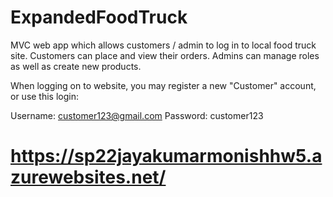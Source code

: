 # ExpandedFoodTruck

MVC web app which allows customers / admin to log in to local food truck site. Customers can place and view their orders. Admins can manage roles as well as create new products.

When logging on to website, you may register a new "Customer" account, or use this login:

Username: customer123@gmail.com
Password: customer123

# https://sp22jayakumarmonishhw5.azurewebsites.net/ #

